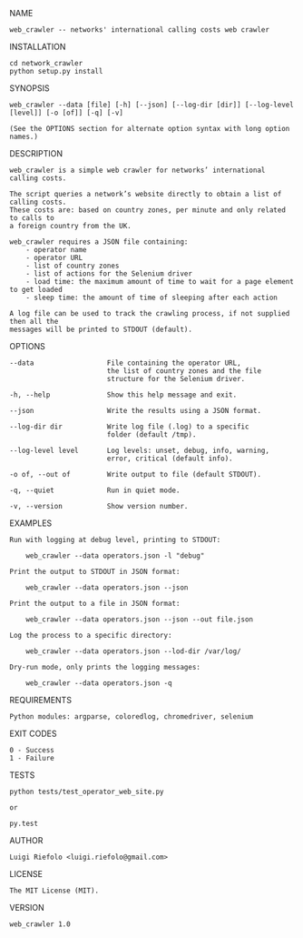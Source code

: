 NAME

    web_crawler -- networks' international calling costs web crawler

INSTALLATION

    cd network_crawler
    python setup.py install

SYNOPSIS

    web_crawler --data [file] [-h] [--json] [--log-dir [dir]] [--log-level [level]] [-o [of]] [-q] [-v]

    (See the OPTIONS section for alternate option syntax with long option names.)

DESCRIPTION

    web_crawler is a simple web crawler for networks’ international calling costs.

    The script queries a network’s website directly to obtain a list of calling costs.
    These costs are: based on country zones, per minute and only related to calls to
    a foreign country from the UK.

    web_crawler requires a JSON file containing:
        - operator name
        - operator URL
        - list of country zones
        - list of actions for the Selenium driver
        - load time: the maximum amount of time to wait for a page element to get loaded
        - sleep time: the amount of time of sleeping after each action

    A log file can be used to track the crawling process, if not supplied then all the
    messages will be printed to STDOUT (default).

OPTIONS

    --data			        File containing the operator URL,
				            the list of country zones and the file
				            structure for the Selenium driver.

    -h, --help       		Show this help message and exit.

    --json           		Write the results using a JSON format.

    --log-dir dir    		Write log file (.log) to a specific
                            folder (default /tmp).

    --log-level level		Log levels: unset, debug, info, warning,
                            error, critical (default info).

    -o of, --out of  		Write output to file (default STDOUT).

    -q, --quiet      		Run in quiet mode.

    -v, --version    		Show version number.

EXAMPLES

    Run with logging at debug level, printing to STDOUT:

        web_crawler --data operators.json -l "debug"

    Print the output to STDOUT in JSON format:

        web_crawler --data operators.json --json

    Print the output to a file in JSON format:

        web_crawler --data operators.json --json --out file.json

    Log the process to a specific directory:

        web_crawler --data operators.json --lod-dir /var/log/

    Dry-run mode, only prints the logging messages:

        web_crawler --data operators.json -q

REQUIREMENTS

    Python modules: argparse, coloredlog, chromedriver, selenium

EXIT CODES

    0 - Success
    1 - Failure

TESTS

    python tests/test_operator_web_site.py

    or

    py.test

AUTHOR

    Luigi Riefolo <luigi.riefolo@gmail.com>

LICENSE

    The MIT License (MIT).

VERSION

    web_crawler 1.0
